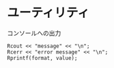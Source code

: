 # ユーティリティ

コンソールへの出力

```
Rcout << "message" << "\n";
Rcerr << "error message" << "\n";
Rprintf(format, value);
```